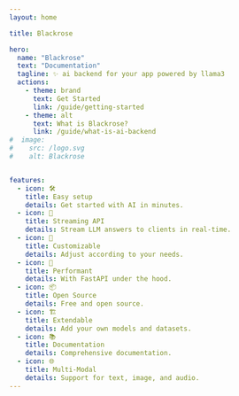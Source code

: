 ```yaml
---
layout: home

title: Blackrose

hero:
  name: "Blackrose"
  text: "Documentation"
  tagline: ✨ ai backend for your app powered by llama3
  actions:
    - theme: brand
      text: Get Started
      link: /guide/getting-started
    - theme: alt
      text: What is Blackrose?
      link: /guide/what-is-ai-backend
#  image:
#    src: /logo.svg
#    alt: Blackrose


features:
  - icon: 🛠️
    title: Easy setup
    details: Get started with AI in minutes.
  - icon: 🌊
    title: Streaming API
    details: Stream LLM answers to clients in real-time.
  - icon: 🎨
    title: Customizable
    details: Adjust according to your needs.
  - icon: 🚀
    title: Performant
    details: With FastAPI under the hood.
  - icon: 📦
    title: Open Source
    details: Free and open source.
  - icon: 🏗️
    title: Extendable
    details: Add your own models and datasets.
  - icon: 📚
    title: Documentation
    details: Comprehensive documentation.
  - icon: 🌐
    title: Multi-Modal
    details: Support for text, image, and audio.
---
```

